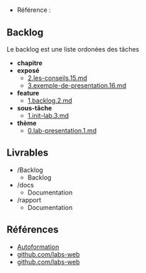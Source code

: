 #  

- Référence :   

 

## Backlog 

Le backlog est une liste ordonées des tâches 

- **chapitre** 
- **exposé** 
  - [2.les-conseils.15.md](./Backlog/exposé/2.les-conseils.15.md) 
  - [3.exemple-de-presentation.16.md](./Backlog/exposé/3.exemple-de-presentation.16.md) 
- **feature** 
  - [1.backlog.2.md](./Backlog/feature/1.backlog.2.md) 
- **sous-tâche** 
  - [1.init-lab.3.md](./Backlog/sous-tâche/1.init-lab.3.md) 
- **thème** 
  - [0.lab-presentation.1.md](./Backlog/thème/0.lab-presentation.1.md) 
## Livrables 

 

- /Backlog 
  - Backlog 
- /docs 
  - Documentation 
- /rapport 
  - Documentation 
## Références 

 

- [Autoformation](#) 
- [github.com/labs-web](https://labs-web.github.io/lab-presentation/rapport.html) 
- [github.com/labs-web](https://labs-web.github.io/lab-presentation/presentation.html) 

